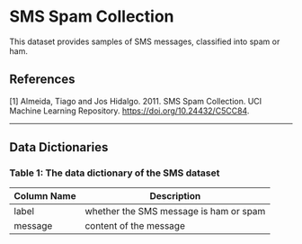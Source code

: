 # SMS Spam Collection

This dataset provides samples of SMS messages, classified into spam or ham.

## References
[1] Almeida, Tiago and Jos Hidalgo. 2011. SMS Spam Collection. UCI Machine Learning Repository. https://doi.org/10.24432/C5CC84.

---
## Data Dictionaries
### Table 1: The data dictionary of the SMS dataset
| Column Name      | Description                                                  |
|------------------|--------------------------------------------------------------|
| label | whether the SMS message is ham or spam            |
| message      | content of the message                               |
